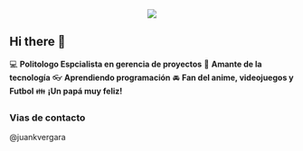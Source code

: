 <div align="center">
 <img src="https://capsule-render.vercel.app/api?type=cylinder&color=gradient&height=200&section=header&text=Juan%20Vergara&fontSize=70&animation=fadeIn" />
</div>

## Hi there 👋

:computer: **Politologo Espcialista en gerencia de proyectos**
:pencil: **Amante de la tecnología**
:eyeglasses: **Aprendiendo programación**
:oncoming_automobile: **Fan del anime, videojuegos y Futbol**
:family: **¡Un papá muy feliz!**

### Vias de contacto

@juankvergara 
